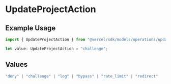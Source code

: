 # UpdateProjectAction

## Example Usage

```typescript
import { UpdateProjectAction } from "@vercel/sdk/models/operations/updateproject.js";

let value: UpdateProjectAction = "challenge";
```

## Values

```typescript
"deny" | "challenge" | "log" | "bypass" | "rate_limit" | "redirect"
```